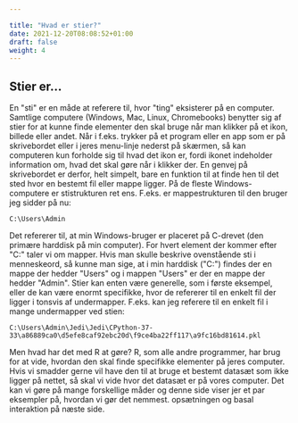 ```yaml
---

title: "Hvad er stier?"
date: 2021-12-20T08:08:52+01:00
draft: false
weight: 4
---
```




## Stier er...

En "sti" er en måde at referere til, hvor "ting" eksisterer på en computer. Samtlige computere (Windows, Mac, Linux, Chromebooks) benytter sig af stier for at kunne finde elementer den skal bruge når man klikker på et ikon, billede eller andet. Når i f.eks. trykker på et program eller en app som er på skrivebordet eller i jeres menu-linje nederst på skærmen, så kan computeren kun forholde sig til hvad det ikon er, fordi ikonet indeholder information om, hvad det skal gøre når i klikker der. En genvej på skrivebordet er derfor, helt simpelt, bare en funktion til at finde hen til det sted hvor en bestemt fil eller mappe ligger. På de fleste Windows-computere er stistrukturen ret ens. F.eks. er mappestrukturen til den bruger jeg sidder på nu:

```C:\Users\Admin```

Det refererer til, at min Windows-bruger er placeret på C-drevet (den primære harddisk på min computer). For hvert element der kommer efter "C:\" taler vi om mapper. Hvis man skulle beskrive ovenstående sti i menneskeord, så kunne man sige, at i min harddisk ("C:") findes der en mappe der hedder "Users" og i mappen "Users" er der en mappe der hedder "Admin". Stier kan enten være generelle, som i første eksempel, eller de kan være enormt specifikke, hvor de refererer til en enkelt fil der ligger i tonsvis af undermapper. F.eks. kan jeg referere til en enkelt fil i mange undermapper ved stien:

```C:\Users\Admin\Jedi\Jedi\CPython-37-33\a86889ca0\d5efe8caf92ebc20d\f9ce4ba22ff117\a9fc16bd81614.pkl```

Men hvad har det med R at gøre? R, som alle andre programmer, har brug for at vide, hvordan den skal finde specifikke elementer på jeres computer. Hvis vi smadder gerne vil have den til at bruge et bestemt datasæt som ikke ligger på nettet, så skal vi vide hvor det datasæt er på vores computer. Det kan vi gøre på mange forskellige måder og denne side viser jer et par eksempler på, hvordan vi gør det nemmest. opsætningen og basal interaktion på næste side.
